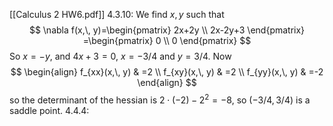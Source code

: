 [[Calculus 2 HW6.pdf]]
4.3.10:
We find ${} x,\, y {}$ such that
$$
\nabla f(x,\, y)=\begin{pmatrix} 2x+2y \\ 2x-2y+3 \end{pmatrix} =\begin{pmatrix} 0 \\ 0 \end{pmatrix} 
$$
So ${} x=-y {}$, and ${} 4x+3=0 {}$, ${} x=-3 /4 {}$ and ${} y=3 /4 {}$. Now
$$
\begin{align}
 f_{xx}(x,\, y) & =2   \\
f_{xy}(x,\, y) & =2 \\
f_{yy}(x,\, y) & =-2
 \end{align}
$$
so the determinant of the hessian is ${} 2\cdot (-2)-2^{2}=-8 {}$, so ${} (-3 /4,\, 3 /4) {}$ is a saddle point.
4.4.4:

